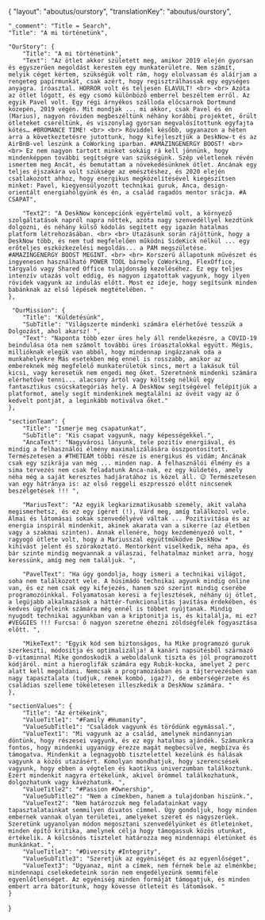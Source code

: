 {
    "layout": "aboutus/ourstory",
	"translationKey": "aboutus/ourstory",

    "_comment": "Title = Search", 
    "Title": "A mi történetünk",

    "OurStory": {
		"Title": "A mi történetünk",
		"Text": "Az ötlet akkor született meg, amikor 2019 elején gyorsan és egyszerűen megoldást kerestem egy munkaterületre. Nem számít, melyik céget kértem, szükségük volt rám, hogy elolvassam és aláírjam a rengeteg papírmunkát, csak azért, hogy regisztrálhassak egy egységes anyagra. íróasztal. HORROR volt és teljesen ELAVULT! <br> <br> Azóta az ötlet lógott, és egy csomó különböző emberrel beszéltem erről. Az egyik Pavel volt. Egy régi árnyékos szálloda előcsarnok Dortmund közepén, 2019 végén. Mit mondjak ... mi akkor, csak Pavel és én (Marius), nagyon röviden megbeszéltünk néhány korábbi projektet, őrült ötleteket cseréltünk, és viszonylag gyorsan megvalósítottunk egyfajta kötés… #BROMANCE TIME! <br> <br> Röviddel később, ugyanazon a héten arra a következtetésre jutottunk, hogy kifejlesztjük a DeskNow-t és az AirBnB-vel leszünk a CoWorking iparban. #AMAZINGENERGY BOOST! <br> <br> Ez nem nagyon tartott minket sokáig rá kell jönnünk, hogy mindenképpen további segítségre van szükségünk. Szép véletlenek révén ismertem meg Ancát, és bemutattam a növekedésünknek ötlet. Ancának egy teljes éjszakára volt szüksége az emésztéshez, és 2020 elején csatlakozott ahhoz, hogy energikus megközelítésével kiegészítsen minket: Pavel, kiegyensúlyozott technikai guruk, Anca, design-orientált energiahölgyünk és én, a család ragadós mentor srácja. #A CSAPAT",

		"Text2": "A DeskNow koncepciónk egyértelmű volt, a környező szolgáltatások napról napra nőttek, azóta nagy szenvedéllyel kezdtünk dolgozni, és néhány külső kódolás segített egy igazán hatalmas platform létrehozásában. <br> <br> Utazásunk során rájöttünk, hogy a DeskNow több, és nem tud megfelelően működni SideKick nélkül ... egy erőteljes eszközkezelési megoldás... a PAM megszületése. #AMAZINGENERGY BOOST MEGINT. <br> <br> Korszerű állapotunk művészet és ingyenesen használható POWER TOOL bármely CoWorking, FlexOffice, tárgyaló vagy Shared Office tulajdonság kezeléséhez. Ez egy teljes intenzív utazás volt eddig, és nagyon izgatottak vagyunk, hogy ilyen rövidek vagyunk az indulás előtt. Most ez ideje, hogy segítsünk minden babánknak az első lépések megtételében. "
	},

     "OurMission": {
		"Title": "Küldetésünk",
        "SubTitle": "Világszerte mindenki számára elérhetővé tesszük a Dolgozást, ahol akarsz! ",
		"Text": "Naponta több ezer üres hely áll rendelkezésre, a COVID-19 beindulása óta nem számolt további üres íróasztalokkal együtt. Mégis, millióknak elegük van abból, hogy mindennap ingázzanak oda a munkahelyekre Más esetekben még ennél is rosszabb, amikor az embereknek még megfelelő munkaterületük sincs, mert a lakásuk túl kicsi, vagy keresetük nem engedi meg őket. Szeretnénk mindenki számára elérhetővé tenni... alacsony ártól vagy költség nélkül egy fantasztikus csúcskategóriás hely. A DeskNow segítségével felépítjük a platformot, amely segít mindenkinek megtalálni az övéit vagy az ő kedvelt pontját, a leginkább motiválva őket."
	},

	"sectionTeam": {
		"Title": "Ismerje meg csapatunkat",
        "SubTitle": "Kis csapat vagyunk, nagy képességekkel.",
        "AncaText": "Nagyvárosi lányunk, tele pozitív energiával, és mindig a felhasználói élmény maximalizálására összpontosított. Természetesen a #THETEAM többi része is energikus és vidám; Ancának csak egy szikrája van még ... minden nap. A felhasználói élmény és a sima tervezés nem csak feladatunk Anca-nak, ez egy küldetés, amely néha még a saját keresztes hadjáratához is közel áll. 😉 Természetesen van egy hátránya is: az első reggeli eszpresszó előtt nincsenek beszélgetések !!! ",

        "MariusText": "Az egyik legkarizmatikusabb személy, akit valaha megismerhetsz, és ez egy ígéret (!), Várd meg, amíg találkozol vele. Álmai és látomásai sokak szenvedélyévé váltak ... Pozitivitása és az energia inspirál mindenkit, akinek akarata van a sikerre (az életben vagy a szakmai szinten). Annak ellenére, hogy kezdeményező volt, * ragyogó ötlete volt, hogy a Mariusszal együttműködve DeskNow * kihívást jelent és szórakoztató. Mentorként viselkedik, néha apa, és bár szinte mindig megvannak a válaszai, felhatalmaz minket arra, hogy keressünk, amíg meg nem találjuk. ",

        "PavelText": "Ha úgy gondolja, hogy ismeri a technikai világot, soha nem találkozott vele. A húsimádó technikai agyunk mindig online van, és ez nem csak egy kifejezés, hanem szó szerint mindig cserébe programozóinkkal. Folyamatosan keresi a fejlesztések, néhány új ötlet, a legújabb alkalmazások a háttér-funkcionalitás javítása érdekében, és kedves ügyfeleink számára még ennél is többet nyújtanak. Mindig nyugodt technikai agyunkban van a kriptonitja is, és kitalálja, mi ez? #VEGGIES !!! Furcsa: ő nagyon szeretne éhezni zöldségfélék fogyasztása előtt. ",

        "MikeText": "Egyik kód sem biztonságos, ha Mike programozó guruk szerkeszti, módosítja és optimalizálja! A kanári napsütésből származó D-vitaminnal Mike gondoskodik a weboldalunk tiszta és jól programozott kódjáról. mint a hieroglifák számára egy Rubik-kocka, amelyet 2 perc alatt kell megoldani. Nemcsak a programozásban és a tájtervezésben van nagy tapasztalata (tudjuk, remek kombó, igaz?), de emberségérzete és családias szelleme tökéletesen illeszkedik a DeskNow számára. "
	},

    "sectionValues": {
		"Title": "Az értékeink",
        "ValueTitle1": "#Family #Humanity",
        "ValueSubTitle1": "Családok vagyunk és törődünk egymással.",
        "ValueText1": "Mi vagyunk az a család, amelynek mindannyian döntünk, hogy részesei vagyunk, és ez egy hatalmas ajándék. Számunkra fontos, hogy mindenki ugyanúgy érezze magát megbecsülve, megbízva és támogatva. Mindenkit a legnagyobb tisztelettel kezelünk és hálásak vagyunk a közös utazásért. Komolyan mondhatjuk, hogy szerencsések vagyunk, hogy ebben a végtelen és kaotikus univerzumban találkoztunk. Ezért mindenkit nagyra értékelünk, akivel örömmel találkozhatunk, dolgozhatunk vagy kávézhatunk. ",
        "ValueTitle2": "#Passion #Ownership",
        "ValueSubTitle2": "Nem a címekben, hanem a tulajdonban hiszünk.",
        "ValueText2": "Nem határozzuk meg feladatainkat vagy tapasztalatainkat semmilyen divatos címmel. Úgy gondoljuk, hogy minden embernek vannak olyan területei, amelyeket szeret és nagyszerűek. Szeretünk ugyanolyan módon megosztani szenvedélyünket és ötleteinket, minden építő kritika, amelynek célja hogy támogassuk közös utunkat, értékelik. A kölcsönös tisztelet határozza meg mindennapi életünket és munkánkat. ",
        "ValueTitle3": "#Diversity #Integrity",
        "ValueSubTitle3": "Szeretjük az egyéniséget és az egyenlőséget",
        "ValueText3": "Ugyanaz, mint a címek, nem férnek bele az elménkbe; mindennapi cselekedeteink során nem engedélyezünk semmiféle egyenlőtlenséget. Az egyéniség minden formáját támogatjuk, és minden embert arra bátorítunk, hogy kövesse ötleteit és látomások. "
	}
}